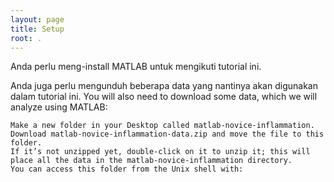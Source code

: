 ```yaml
---
layout: page
title: Setup
root: .
---
```


Anda perlu meng-install MATLAB untuk mengikuti tutorial ini.

Anda juga perlu mengunduh beberapa data yang nantinya akan digunakan dalam tutorial ini.
You will also need to download some data, which we will analyze using MATLAB:

    Make a new folder in your Desktop called matlab-novice-inflammation.
    Download matlab-novice-inflammation-data.zip and move the file to this folder.
    If it’s not unzipped yet, double-click on it to unzip it; this will place all the data in the matlab-novice-inflammation directory.
    You can access this folder from the Unix shell with:

